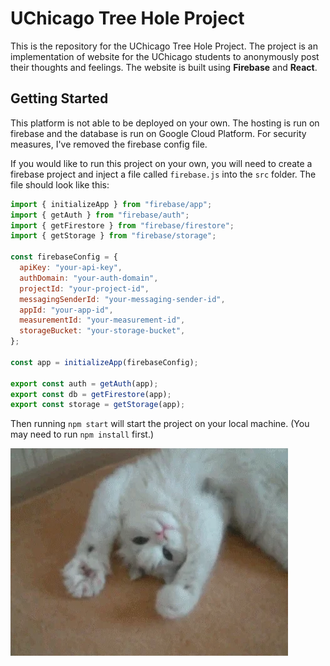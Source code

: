 # UChicago Tree Hole Project

This is the repository for the UChicago Tree Hole Project. The project is an implementation of website for the UChicago students to anonymously post their thoughts and feelings. The website is built using __Firebase__ and __React__.

## Getting Started
This platform is not able to be deployed on your own. The hosting is run on firebase and the database is run on Google Cloud Platform. For security measures, I've removed the firebase config file.


If you would like to run this project on your own, you will need to create a firebase project and inject a file called `firebase.js` into the `src` folder. The file should look like this:

```javascript
import { initializeApp } from "firebase/app";
import { getAuth } from "firebase/auth";
import { getFirestore } from "firebase/firestore";
import { getStorage } from "firebase/storage";

const firebaseConfig = {
  apiKey: "your-api-key",
  authDomain: "your-auth-domain",
  projectId: "your-project-id",
  messagingSenderId: "your-messaging-sender-id",
  appId: "your-app-id",
  measurementId: "your-measurement-id",
  storageBucket: "your-storage-bucket",
};

const app = initializeApp(firebaseConfig);

export const auth = getAuth(app);
export const db = getFirestore(app);
export const storage = getStorage(app);
```

Then running `npm start` will start the project on your local machine. (You may need to run `npm install` first.)

![Alt Text](public/giphy.gif)